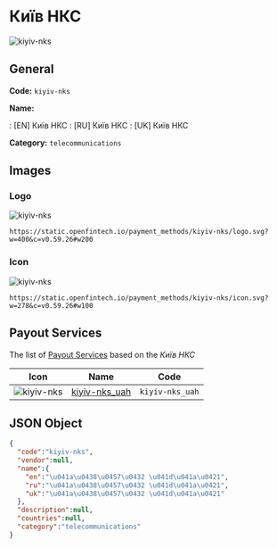 
# Київ НКС 
![kiyiv-nks](https://static.openfintech.io/payment_methods/kiyiv-nks/logo.svg?w=400&c=v0.59.26#w200)  

## General 
**Code:** `kiyiv-nks` 
 
**Name:** 
 
:	[EN] Київ НКС 
:	[RU] Київ НКС 
:	[UK] Київ НКС 
 
**Category:** `telecommunications` 
 

## Images 

### Logo 
![kiyiv-nks](https://static.openfintech.io/payment_methods/kiyiv-nks/logo.svg?w=400&c=v0.59.26#w200)  

```
https://static.openfintech.io/payment_methods/kiyiv-nks/logo.svg?w=400&c=v0.59.26#w200
```  

### Icon 
![kiyiv-nks](https://static.openfintech.io/payment_methods/kiyiv-nks/icon.svg?w=278&c=v0.59.26#w100)  

```
https://static.openfintech.io/payment_methods/kiyiv-nks/icon.svg?w=278&c=v0.59.26#w100
```  

## Payout Services 
 
The list of [Payout Services](/payout-services/) based on the _Київ НКС_ 

|Icon|Name|Code| 
|:---:|:---:|:---:| 
|![kiyiv-nks](https://static.openfintech.io/payout_methods/kiyiv-nks/icon.svg?w=278&c=v0.59.26#w40) |[kiyiv-nks_uah](/payout-services/kiyiv-nks_uah/)|`kiyiv-nks_uah`| 
 

## JSON Object 

```json
{
  "code":"kiyiv-nks",
  "vendor":null,
  "name":{
    "en":"\u041a\u0438\u0457\u0432 \u041d\u041a\u0421",
    "ru":"\u041a\u0438\u0457\u0432 \u041d\u041a\u0421",
    "uk":"\u041a\u0438\u0457\u0432 \u041d\u041a\u0421"
  },
  "description":null,
  "countries":null,
  "category":"telecommunications"
}
```  
